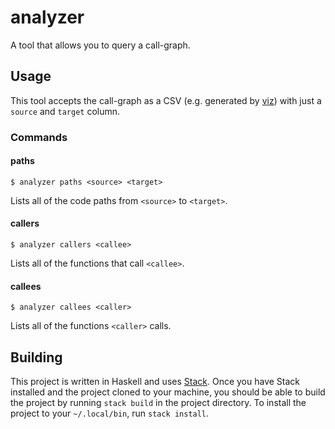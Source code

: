# analyzer

A tool that allows you to query a call-graph.

## Usage

This tool accepts the call-graph as a CSV (e.g. generated by [viz](https://github.com/j3rn/viz)) with just a `source` and `target` column.

### Commands

#### paths

```
$ analyzer paths <source> <target>
```

Lists all of the code paths from `<source>` to `<target>`.

#### callers

```
$ analyzer callers <callee>
```

Lists all of the functions that call `<callee>`.

#### callees

```
$ analyzer callees <caller>
```

Lists all of the functions `<caller>` calls.

## Building

This project is written in Haskell and uses [Stack](https://docs.haskellstack.org/en/stable/).  Once you have Stack installed and the project cloned to your machine, you should be able to build the project by running `stack build` in the project directory.  To install the project to your `~/.local/bin`, run `stack install`.
